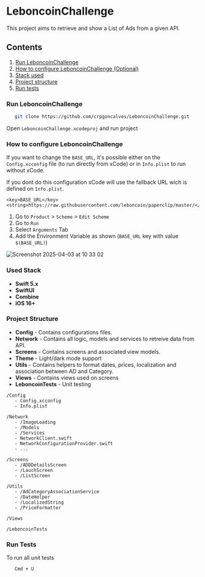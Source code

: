# LeboncoinChallenge

This project aims to retrieve and show a List of Ads from a given API. 


## Contents

1. [Run LeboncoinChallenge ](#run-leboncoinchallenge)
2. [How to configure LeboncoinChallenge (Optional) ](#how-to-configure-leboncoinchallenge)
3. [Stack used ](#used-stack)
4. [Project structure](#project-structure)
5. [Run tests](#run-tests)



### Run LeboncoinChallenge

```bash
   git clone https://github.com/crpgoncalves/LeboncoinChallenge.git
```

Open `LeboncoinChallenge.xcodeproj` and run project


### How to configure LeboncoinChallenge

If you want to change the `BASE_URL`, it's possible either on the `Config.xcconfig` file (to run directly from xCode) or in `Info.plist` to run without xCode.

If you dont do this configuration xCode will use the fallback URL wich is defined on  `Info.plist`.

```
<key>BASE_URL</key>
<string>https://raw.githubusercontent.com/leboncoin/paperclip/master/</string>
```

1. Go to `Product` > `Scheme` > `Edit Scheme`
2. Go to `Run`
3. Select `Arguments` Tab
4. Add the Environment Variable as shown (`BASE_URL` key with value `$(BASE_URL)`)
   
![Screenshot 2025-04-03 at 10 33 02](https://github.com/user-attachments/assets/56a8795a-3fee-4b2a-b2fc-cc082de79030)


### Used Stack

- **Swift 5.x**
- **SwiftUI**
- **Combine**
- **iOS 16+**


### Project Structure

- **Config** - Contains configurations files.
- **Network** - Contains all logic, models and services to retreive data from API.  
- **Screens** - Contains screens and associated view models.
- **Theme** - Light/dark mode support
- **Utils** - Contains helpers to format dates, prices, localization and association between AD and Category.
- **Views** - Contains views used on screens
- **LeboncoinTests** - Unit testing


```plaintext
/Config
   - Config.xcconfig
   - Info.plist

/Network
   - /ImageLoading
   - /Models
   - /Services
   - NetworkClient.swift
   - NetworkConfigurationProvider.swift
   - ...

/Screens
   - /ADDDetailsScreen
   - /LauchScreen
   - /ListScreen

/Utils
   - /AdCategoryAssociationService
   - /DateHelper
   - /LocalizedString
   - /PriceFormatter

/Views

/LeboncoinTests
```

### Run Tests

To run all unit tests 
```bash
   Cmd + U
```
